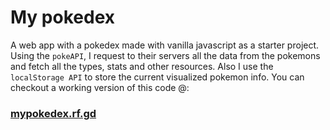 # My pokedex
A web app with a pokedex made with vanilla javascript as a starter project. Using the `pokeAPI`, 
I request to their servers all the data from the pokemons and fetch all the types, stats and 
other resources. Also I use the `localStorage API` to store the current visualized pokemon info.
You can checkout a working version of this code @:
### [mypokedex.rf.gd](http://www.mypokedex.rf.gd "MyPokedex")
